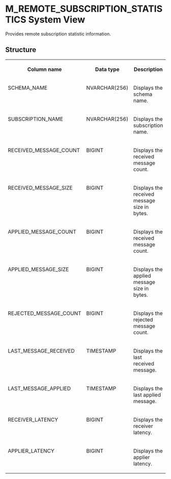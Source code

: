 <!-- loio859e5eb043b6493a93d5f66abd320ffd -->

# M\_REMOTE\_SUBSCRIPTION\_STATISTICS System View

Provides remote subscription statistic information.



## Structure


<table>
<tr>
<th valign="top">

Column name

</th>
<th valign="top">

Data type

</th>
<th valign="top">

Description

</th>
</tr>
<tr>
<td valign="top">

SCHEMA\_NAME

</td>
<td valign="top">

NVARCHAR\(256\)

</td>
<td valign="top">

Displays the schema name.

</td>
</tr>
<tr>
<td valign="top">

SUBSCRIPTION\_NAME

</td>
<td valign="top">

NVARCHAR\(256\)

</td>
<td valign="top">

Displays the subscription name.

</td>
</tr>
<tr>
<td valign="top">

RECEIVED\_MESSAGE\_COUNT

</td>
<td valign="top">

BIGINT

</td>
<td valign="top">

Displays the received message count.

</td>
</tr>
<tr>
<td valign="top">

RECEIVED\_MESSAGE\_SIZE

</td>
<td valign="top">

BIGINT

</td>
<td valign="top">

Displays the received message size in bytes.

</td>
</tr>
<tr>
<td valign="top">

APPLIED\_MESSAGE\_COUNT

</td>
<td valign="top">

BIGINT

</td>
<td valign="top">

Displays the received message count.

</td>
</tr>
<tr>
<td valign="top">

APPLIED\_MESSAGE\_SIZE

</td>
<td valign="top">

BIGINT

</td>
<td valign="top">

Displays the applied message size in bytes.

</td>
</tr>
<tr>
<td valign="top">

REJECTED\_MESSAGE\_COUNT

</td>
<td valign="top">

BIGINT

</td>
<td valign="top">

Displays the rejected message count.

</td>
</tr>
<tr>
<td valign="top">

LAST\_MESSAGE\_RECEIVED

</td>
<td valign="top">

TIMESTAMP

</td>
<td valign="top">

Displays the last received message.

</td>
</tr>
<tr>
<td valign="top">

LAST\_MESSAGE\_APPLIED

</td>
<td valign="top">

TIMESTAMP

</td>
<td valign="top">

Displays the last applied message.

</td>
</tr>
<tr>
<td valign="top">

RECEIVER\_LATENCY

</td>
<td valign="top">

BIGINT

</td>
<td valign="top">

Displays the receiver latency.

</td>
</tr>
<tr>
<td valign="top">

APPLIER\_LATENCY

</td>
<td valign="top">

BIGINT

</td>
<td valign="top">

Displays the applier latency.

</td>
</tr>
</table>

